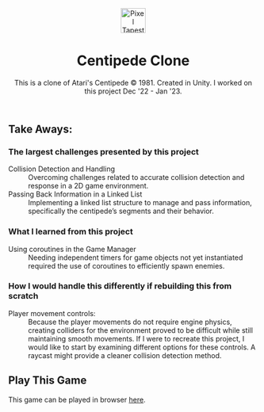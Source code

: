 <!DOCTYPE html>
<html lang="en">

<head>
    <!--
    Centipede Clone
    Author: Rick Smith
    Date: December 2023 
    Project: RTSmith801/Centipede-Clone
    -->
    <meta charset="utf-8">
</head>

<body>
    <header>
        <a href="https://pixeltapestry.com/cv" target="_blank">
            <img src="https://pixeltapestry.com/wp-content/uploads/2023/09/Pixel_Tapestry_logo_yellow-e1694147529595.png" style="height: 50px; width: auto;" alt="Pixel Tapestry Logo">
        </a>
        <h1>Centipede Clone</h1>
        <p>This is a clone of Atari's Centipede © 1981. Created in Unity. I worked on this project Dec '22 - Jan '23.</p>
    </header>
    <main>
        <h2>Take Aways:</h2>
        <div>
            <h3>The largest challenges presented by this project</h3>
            <dl>
                <dt>Collision Detection and Handling</dt>
                <dd>Overcoming challenges related to accurate collision detection and response in a 2D game environment.</dd>
                <dt>Passing Back Information in a Linked List</dt>
                <dd>Implementing a linked list structure to manage and pass information, specifically the centipede’s segments and their behavior.</dd>
            </dl>
        </div>
        <div>
            <h3>What I learned from this project</h3>
            <dl>
                <dt>Using coroutines in the Game Manager</dt>
                <dd>Needing independent timers for game objects not yet instantiated required the use of coroutines to efficiently spawn enemies.</dd>
            </dl>
        </div>
        <div>
            <h3>How I would handle this differently if rebuilding this from scratch</h3>
            <dl>
                <dt>Player movement controls:</dt>
                <dd>Because the player movements do not require engine physics, creating colliders for the environment proved to be difficult while still maintaining smooth movements. If I were to recreate this project, I would like to start by examining different options for these controls. A raycast might provide a cleaner collision detection method.</dd>
            </dl>
        </div>
        <h2>Play This Game</h2>
        <p>This game can be played in browser <a href="https://pixeltapestry.com/resume/projects/centipede-clone/" target="_blank">here</a>.</p>
    </main>
</body>

</html>
